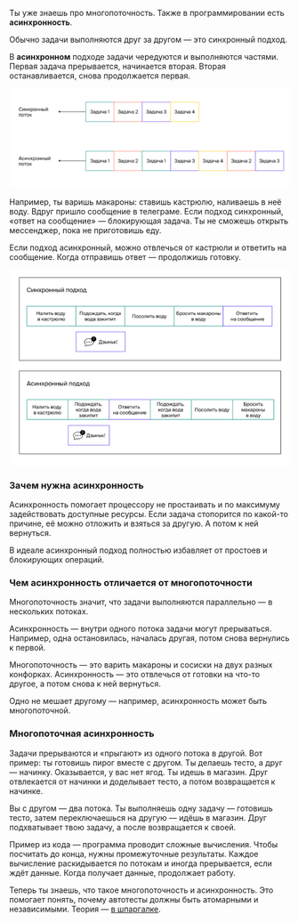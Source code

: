 Ты уже знаешь про многопоточность. Также в программировании есть **асинхронность**.

Обычно задачи выполняются друг за другом — это синхронный подход.

В **асинхронном** подходе задачи чередуются и выполняются частями. Первая задача прерывается, начинается вторая. Вторая останавливается, снова продолжается первая.

![img_6.png](img%2Fimg_6.png)

Например, ты варишь макароны: ставишь кастрюлю, наливаешь в неё воду. Вдруг пришло сообщение в телеграме. Если подход синхронный, «ответ на сообщение» — блокирующая задача. Ты не сможешь открыть мессенджер, пока не приготовишь еду.

Если подход асинхронный, можно отвлечься от кастрюли и ответить на сообщение. Когда отправишь ответ — продолжишь готовку.

![img_7.png](img%2Fimg_7.png)

### Зачем нужна асинхронность

Асинхронность помогает процессору не простаивать и по максимуму задействовать доступные ресурсы. Если задача стопорится по какой-то причине, её можно отложить и взяться за другую. А потом к ней вернуться.

В идеале асинхронный подход полностью избавляет от простоев и блокирующих операций.

### Чем асинхронность отличается от многопоточности

Многопоточность значит, что задачи выполняются параллельно — в нескольких потоках.

Асинхронность — внутри одного потока задачи могут прерываться. Например, одна остановилась, началась другая, потом снова вернулись к первой.

Многопоточность — это варить макароны и сосиски на двух разных конфорках. Асинхронность — это отвлечься от готовки на что-то другое, а потом снова к ней вернуться.

Одно не мешает другому — например, асинхронность может быть многопоточной.

### Многопоточная асинхронность

Задачи прерываются и «прыгают» из одного потока в другой.
Вот пример: ты готовишь пирог вместе с другом. Ты делаешь тесто, а друг — начинку. Оказывается, у вас нет ягод. Ты идешь в магазин. Друг отвлекается от начинки и доделывает тесто, а потом возвращается к начинке.

Вы с другом — два потока. Ты выполняешь одну задачу — готовишь тесто, затем переключаешься на другую — идёшь в магазин. Друг подхватывает твою задачу, а после возвращается к своей.

Пример из кода — программа проводит сложные вычисления. Чтобы посчитать до конца, нужны промежуточные результаты. Каждое вычисление раскидывается по потокам и иногда прерывается, если ждёт данные. Когда получает данные, продолжает работу.

Теперь ты знаешь, что такое многопоточность и асинхронность. Это помогает понять, почему автотесты должны быть атомарными и независимыми. Теория — [в шпаргалке](https://code.s3.yandex.net/qa-automation-engineer/java/track2/cheatsheets/sprint7/processes_threads_cheatsheet.pdf).